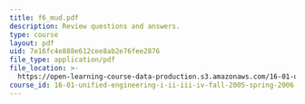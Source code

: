 ```yaml
---
title: f6_mud.pdf
description: Review questions and answers.
type: course
layout: pdf
uid: 7e16fc4e888e612cee8ab2e76fee2876
file_type: application/pdf
file_location: >-
  https://open-learning-course-data-production.s3.amazonaws.com/16-01-unified-engineering-i-ii-iii-iv-fall-2005-spring-2006/7e16fc4e888e612cee8ab2e76fee2876_f6_mud.pdf
course_id: 16-01-unified-engineering-i-ii-iii-iv-fall-2005-spring-2006
---
```

